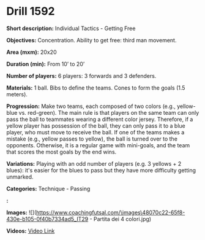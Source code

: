 # Drill 1592

**Short description:**
Individual Tactics - Getting Free

**Objectives:**
Concentration. Ability to get free: third man movement.

**Area (mxm):**
20x20

**Duration (min):**
From 10’ to 20’

**Number of players:**
6 players: 3 forwards and 3 defenders.

**Materials:**
1 ball. Bibs to define the teams. Cones to form the goals (1.5 meters).

**Progression:**
Make two teams, each composed of two colors (e.g., yellow-blue vs. red-green). The main rule is that players on the same team can only pass the ball to teammates wearing a different color jersey. Therefore, if a yellow player has possession of the ball, they can only pass it to a blue player, who must move to receive the ball. If one of the teams makes a mistake (e.g., yellow passes to yellow), the ball is turned over to the opponents. Otherwise, it is a regular game with mini-goals, and the team that scores the most goals by the end wins.

**Variations:**
Playing with an odd number of players (e.g. 3 yellows + 2 blues): it's easier for the blues to pass but they have more difficulty getting unmarked.

**Categories:**
Technique - Passing

**:**


**Images:**
![](https://www.coachingfutsal.com/\images\48070c22-65f8-430e-b105-0f40b7334ad5_IT29 - Partita dei 4 colori.jpg)

**Videos:**
[Video Link](https://www.youtube.com/embed/f4fH7fnDm_Q)

